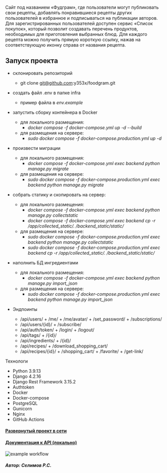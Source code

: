 Сайт под названием «Фудграм», где пользователи могут публиковать свои рецепты, добавлять понравившиеся рецепты других пользователей в избранное и подписываться на публикации авторов. Для зарегистрированных пользователей доступен сервис «Список покупок», который позволит создавать перечень продуктов, необходимых для приготовления выбранных блюд.
Для каждого рецепта можно получить прямую короткую ссылку, нажав на соответствующую иконку справа от названия рецепта. 

## Запуск проекта ##

- склонировать репозиторий
    - git clone git@github.com:y353x/foodgram.git
- создать файл .env в папке infra
    - пример файла в *env.example*
- запустить сборку контейнера в Docker
    - для локального размещения:
        - *docker compose -f docker-compose.yml up -d --build*
    - для размещения на сервере:
        - *sudo docker compose -f docker-compose.production.yml up -d*
- произвести миграции
    - для локального размещения:
        - *docker compose -f docker-compose.yml exec backend python manage.py migrate*
    - для размещения на сервере:
        - *sudo docker compose -f docker-compose.production.yml exec backend python manage.py migrate*
- собрать статику и скопировать на сервер:
    - для локального размещения:
        - *docker compose -f docker-compose.yml exec backend python manage.py collectstatic*
        - *docker compose -f docker-compose.yml exec backend cp -r /app/collected_static/. /backend_static/static/*
    - для размещения на сервере:
        - *sudo docker compose -f docker-compose.production.yml exec backend python manage.py collectstatic*
        - *sudo docker compose -f docker-compose.production.yml exec backend cp -r /app/collected_static/. /backend_static/static/*
- наполнить БД ингредиентами
    - для локального размещения:
        - *docker compose -f docker-compose.yml exec backend python manage.py import_json*
    - для размещения на сервере:
        - *sudo docker compose -f docker-compose.production.yml exec backend python manage.py import_json*

- Эндпоинты
    - /api/users/ + /me/ + /me/avatar/ + /set_password/ + /subscriptions/
    - /api/users/{id}/ + /subscribe/
    - /api/auth/token/ + /login/ + /logout/
    - /api/tags/ + /{id}/
    - /api/ingredients/ + /{id}/
    - /api/recipes/ + /download_shopping_cart/
    - /api/recipes/{id}/ + /shopping_cart/ + /favorite/ + /get-link/


Технологи

- Python 3.9.13
- Django 4.2.16
- Django Rest Framework 3.15.2
- Authtoken
- Docker
- Docker-compose
- PostgreSQL
- Gunicorn
- Nginx
- GitHub Actions


#### [Развернутый проект в сети](https://ruspraktikum.hopto.org/) ####
#### [Документация к API (локально)](localhost:8000/api/docs/) ####
![example workflow](https://github.com/y353x/foodgram/actions/workflows/main.yml/badge.svg)
##### Автор: Селимов Р.С. #####

